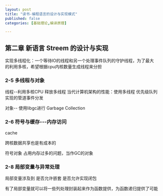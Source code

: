 ```yaml
---
layout: post
title: "读书-编程语言的设计与实现模式"
published: false
categories: [基础理论,编译原理]

---
```


## 第二章 新语言 Streem 的设计与实现

实现多线程化：一个等待IO的线程和另一个处理事件队列的守护线程，为了最大的利用多核，希望根据cpu内核数量生成线程来分担

### 2-5 多线程与对象

线程--利用多核CPU 释放多线程 当代计算机架构的性能：使用多线程 优先级队列 实现的管道事件分发

对象-- 使用libgc进行 Garbage Collection

### 2-6 符号与缓存---内存访问

cache 

跨核数据共享也是有成本的

符号对象 占用内存过多的问题，当作GC的对象



### 2-8 局部变量与异常处理

局部变量涉及到 是否允许嵌套 是否允许实现闭包

有了局部变量就可以将一些列处理封装起来作为函数提供，为函数递归提供了可能

